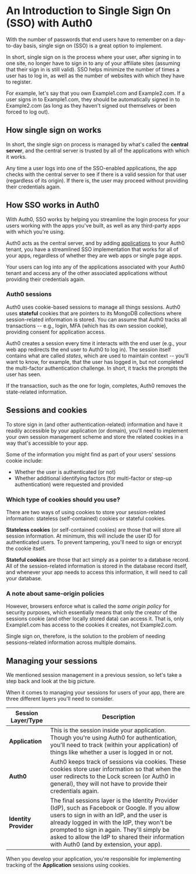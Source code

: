 # An Introduction to Single Sign On (SSO) with Auth0

With the number of passwords that end users have to remember on a day-to-day basis, single sign on (SSO) is a great option to implement. 

In short, single sign on is the process where your user, after signing in to one site, no longer have to sign in to any of your affiliate sites (assuming that their sign in is still valid). SSO helps minimize the number of times a user has to log in, as well as the number of websites with which they have to register.

For example, let's say that you own Example1.com and Example2.com. If a user signs in to Example1.com, they should be automatically signed in to Example2.com (as long as they haven't signed out themselves or been forced to log out).

## How single sign on works

In short, the single sign on process is managed by what's called the **central server**, and the central server is trusted by all of the applications with which it works.

Any time a user logs into one of the SSO-enabled applications, the app checks with the central server to see if there is a valid session for that user (regardless of its origin). If there is, the user may proceed without providing their credentials again.

## How SSO works in Auth0

With Auth0, SSO works by helping you streamline the login process for your users working with the apps you've built, as well as any third-party apps with which you're using.

Auth0 acts as the central server, and by adding [applications](/applications) to your Auth0 tenant, you have a streamlined SSO implementation that works for all of your apps, regardless of whether they are web apps or single page apps.

Your users can log into any of the applications associated with your Auth0 tenant and access any of the other associated applications without providing their credentials again.

### Auth0 sessions

Auth0 uses cookie-based sessions to manage all things sessions. Auth0 uses **stateful** cookies that are pointers to its MongoDB collections where session-related information is stored. You can assume that Auth0 tracks all transactions -- e.g., login, MFA (which has its own session cookie), providing consent for application access.

Auth0 creates a session every time it interacts with the end user (e.g., your web app redirects the end user to Auth0 to log in). The session itself contains what are called *states*, which are used to maintain context -- you'll want to know, for example, that the user has logged in, but not completed the multi-factor authentication challenge. In short, it tracks the prompts the user has seen.

If the transaction, such as the one for login, completes, Auth0 removes the state-related information.

## Sessions and cookies

To store sign in (and other authentication-related) information and have it readily accessible by your application (or domain), you'll need to implement your own session management scheme and store the related cookies in a way that's accessible to your app.

Some of the information you might find as part of your users' sessions cookie include:

* Whether the user is authenticated (or not)
* Whether additional identifying factors (for multi-factor or step-up authentication) were requested and provided

### Which type of cookies should you use?

There are two ways of using cookies to store your session-related information: stateless (self-contained) cookies or stateful cookies.

**Stateless cookies** (or self-contained cookies) are those that will store all session information. At minimum, this will include the user ID for authenticated users. To prevent tampering, you'll need to sign or encrypt the cookie itself.

**Stateful cookies** are those that act simply as a pointer to a database record. All of the session-related information is stored in the database record itself, and whenever your app needs to access this information, it will need to call your database.

### A note about same-origin policies

However, browsers enforce what is called the *same origin policy* for security purposes, which essentially means that only the creator of the sessions cookie (and other locally stored data) can access it. That is, only Example1.com has access to the cookies it creates, not Example2.com.

Single sign on, therefore, is the solution to the problem of needing sessions-related information across multiple domains.

## Managing your sessions

We mentioned session management in a previous session, so let's take a step back and look at the big picture.

When it comes to managing your sessions for users of your app, there are three different layers you'll need to consider.

| Session Layer/Type | Description | 
| - | - |
| **Application** | This is the session inside your application. Though you're using Auth0 for authentication, you'll need to track (within your application) of things like whether a user is logged in or not. |
| **Auth0** | Auth0 keeps track of sessions via cookies. These cookies store user information so that when the user redirects to the Lock screen (or Auth0 in general), they will not have to provide their credentials again. |
| **Identity Provider** | The final sessions layer is the Identity Provider (IdP), such as Facebook or Google. If you allow users to sign in with an IdP, and the user is already logged in with the IdP, they won't be prompted to sign in again. They'll simply be asked to allow the IdP to shared their information with Auth0 (and by extension, your app). |

When you develop your application, you're responsible for implementing tracking of the **Application** sessions using cookies.